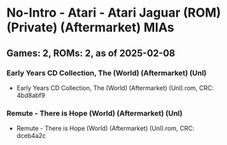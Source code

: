 # No-Intro - Atari - Atari Jaguar (ROM) (Private) (Aftermarket) MIAs
## Games: 2, ROMs: 2, as of 2025-02-08

### Early Years CD Collection, The (World) (Aftermarket) (Unl)
- Early Years CD Collection, The (World) (Aftermarket) (Unl).rom, CRC: 4bd8abf9

### Remute - There is Hope (World) (Aftermarket) (Unl)
- Remute - There is Hope (World) (Aftermarket) (Unl).rom, CRC: dceb4a2c
